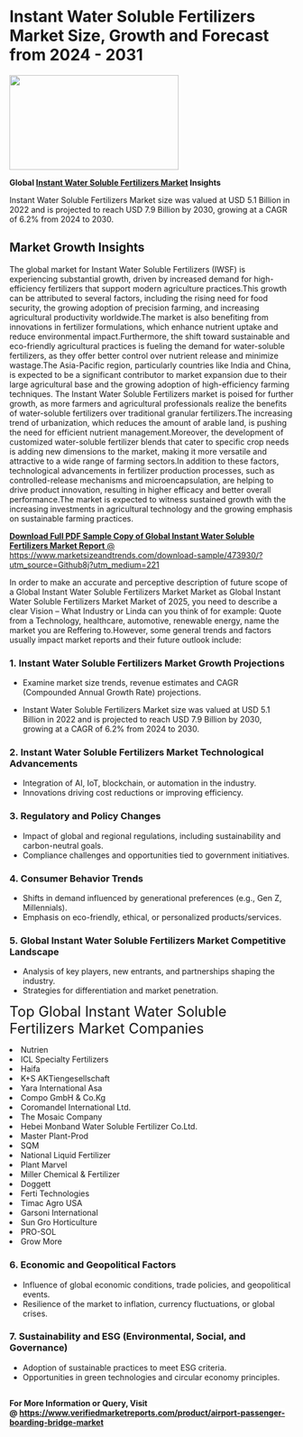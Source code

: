 <H1>Instant Water Soluble Fertilizers Market Size, Growth and Forecast from 2024 - 2031</H1><img class="aligncenter size-medium wp-image-584254" src="https://thirdeyenews.in/wp-content/uploads/2024/09/Global-Market-Research-300x168.jpeg" alt="" width="300" height="168" /><p><strong>Global&nbsp;<a href="https://www.marketsizeandtrends.com/download-sample/473930/?utm_source=Github8j?utm_medium=221">Instant Water Soluble Fertilizers Market</a> Insights</strong></p><p>Instant Water Soluble Fertilizers Market size was valued at USD 5.1 Billion in 2022 and is projected to reach USD 7.9 Billion by 2030, growing at a CAGR of 6.2% from 2024 to 2030.</p><p><h2>Market Growth Insights</h2> The global market for Instant Water Soluble Fertilizers (IWSF) is experiencing substantial growth, driven by increased demand for high-efficiency fertilizers that support modern agriculture practices.This growth can be attributed to several factors, including the rising need for food security, the growing adoption of precision farming, and increasing agricultural productivity worldwide.The market is also benefiting from innovations in fertilizer formulations, which enhance nutrient uptake and reduce environmental impact.Furthermore, the shift toward sustainable and eco-friendly agricultural practices is fueling the demand for water-soluble fertilizers, as they offer better control over nutrient release and minimize wastage.The Asia-Pacific region, particularly countries like India and China, is expected to be a significant contributor to market expansion due to their large agricultural base and the growing adoption of high-efficiency farming techniques.<a href="your-download-link-here" target="_blank"></a> The Instant Water Soluble Fertilizers market is poised for further growth, as more farmers and agricultural professionals realize the benefits of water-soluble fertilizers over traditional granular fertilizers.The increasing trend of urbanization, which reduces the amount of arable land, is pushing the need for efficient nutrient management.Moreover, the development of customized water-soluble fertilizer blends that cater to specific crop needs is adding new dimensions to the market, making it more versatile and attractive to a wide range of farming sectors.In addition to these factors, technological advancements in fertilizer production processes, such as controlled-release mechanisms and microencapsulation, are helping to drive product innovation, resulting in higher efficacy and better overall performance.The market is expected to witness sustained growth with the increasing investments in agricultural technology and the growing emphasis on sustainable farming practices.<a href="your-link-to-more-info-here" target="_blank"></p><p><span class=""><strong>Download Full PDF Sample Copy of Global Instant Water Soluble Fertilizers Market Report</strong> @ <a href="https://www.marketsizeandtrends.com/download-sample/473930/?utm_source=Github8j?utm_medium=221" target="_blank">https://www.marketsizeandtrends.com/download-sample/473930/?utm_source=Github8j?utm_medium=221</a></span></p><p>In order to make an accurate and perceptive description of future scope of a Global&nbsp;Instant Water Soluble Fertilizers Market Market as Global&nbsp;Instant Water Soluble Fertilizers Market Market of 2025, you need to describe a clear Vision &ndash; What Industry or Linda can you think of for example: Quote from a Technology, healthcare, automotive, renewable energy, name the market you are Reffering to.However, some general trends and factors usually impact market reports and their future outlook include:</p><h3>1.&nbsp;<strong>Instant Water Soluble Fertilizers Market Growth Projections</strong></h3><ul><li>Examine market size trends, revenue estimates and CAGR (Compounded Annual Growth Rate) projections.</li><li><p>Instant Water Soluble Fertilizers Market size was valued at USD 5.1 Billion in 2022 and is projected to reach USD 7.9 Billion by 2030, growing at a CAGR of 6.2% from 2024 to 2030.</p></li></ul><h3>2.&nbsp;<strong>Instant Water Soluble Fertilizers Market Technological Advancements</strong></h3><ul><li>Integration of AI, IoT, blockchain, or automation in the industry.</li><li>Innovations driving cost reductions or improving efficiency.</li></ul><h3>3.&nbsp;<strong>Regulatory and Policy Changes</strong></h3><ul><li>Impact of global and regional regulations, including sustainability and carbon-neutral goals.</li><li>Compliance challenges and opportunities tied to government initiatives.</li></ul><h3>4.&nbsp;<strong>Consumer Behavior Trends</strong></h3><ul><li>Shifts in demand influenced by generational preferences (e.g., Gen Z, Millennials).</li><li>Emphasis on eco-friendly, ethical, or personalized products/services.</li></ul><h3>5.&nbsp;<strong>Global Instant Water Soluble Fertilizers Market Competitive Landscape</strong></h3><ul><li>Analysis of key players, new entrants, and partnerships shaping the industry.</li><li>Strategies for differentiation and market penetration.</li></ul><p data-pm-slice="1 1 []"><span style="color: inherit; font-family: inherit; font-size: 25px;">Top Global Instant Water Soluble Fertilizers Market Companies</span></p><div class="" data-test-id=""><p><li>Nutrien</li><li> ICL Specialty Fertilizers</li><li> Haifa</li><li> K+S AKTiengesellschaft</li><li> Yara International Asa</li><li> Compo GmbH & Co.Kg</li><li> Coromandel International Ltd.</li><li> The Mosaic Company</li><li> Hebei Monband Water Soluble Fertilizer Co.Ltd.</li><li> Master Plant-Prod</li><li> SQM</li><li> National Liquid Fertilizer</li><li> Plant Marvel</li><li> Miller Chemical & Fertilizer</li><li> Doggett</li><li> Ferti Technologies</li><li> Timac Agro USA</li><li> Garsoni International</li><li> Sun Gro Horticulture</li><li> PRO-SOL</li><li> Grow More</li></p></div><h3>6.&nbsp;<strong>Economic and Geopolitical Factors</strong></h3><ul><li>Influence of global economic conditions, trade policies, and geopolitical events.</li><li>Resilience of the market to inflation, currency fluctuations, or global crises.</li></ul><h3>7.&nbsp;<strong>Sustainability and ESG (Environmental, Social, and Governance)</strong></h3><ul><li>Adoption of sustainable practices to meet ESG criteria.</li><li>Opportunities in green technologies and circular economy principles.</li></ul><h2><strong style="font-size: 14px;">For More Information or Query, Visit @&nbsp;</strong><a style="background-color: #ffffff; font-size: 14px;" href="https://www.marketsizeandtrends.com/report/instant-water-soluble-fertilizers-market/" target="_blank">https://www.verifiedmarketreports.com/product/airport-passenger-boarding-bridge-market</a></h2>